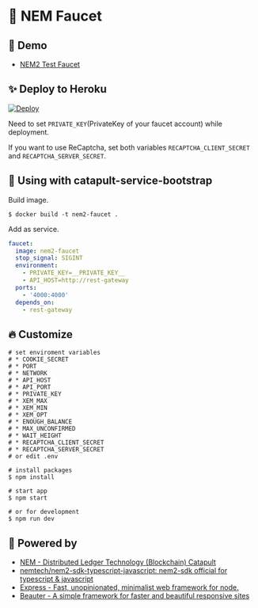 # :potable_water: NEM Faucet

## :heartbeat: Demo

- [NEM2 Test Faucet](http://test-nem2-faucet.44uk.net/)

## :sparkles: Deploy to Heroku

[![Deploy](https://www.herokucdn.com/deploy/button.svg)](https://heroku.com/deploy)

Need to set `PRIVATE_KEY`(PrivateKey of your faucet account) while deployment.

If you want to use ReCaptcha, set both variables `RECAPTCHA_CLIENT_SECRET` and `RECAPTCHA_SERVER_SECRET`.

## :handshake: Using with catapult-service-bootstrap

Build image.

```console
$ docker build -t nem2-faucet .
```

Add as service.

```yaml:docker-compose.yml
faucet:
  image: nem2-faucet
  stop_signal: SIGINT
  environment:
    - PRIVATE_KEY=__PRIVATE_KEY__
    - API_HOST=http://rest-gateway
  ports:
    - '4000:4000'
  depends_on:
    - rest-gateway
```

## :fire: Customize

```shell
# set enviroment variables
# * COOKIE_SECRET
# * PORT
# * NETWORK
# * API_HOST
# * API_PORT
# * PRIVATE_KEY
# * XEM_MAX
# * XEM_MIN
# * XEM_OPT
# * ENOUGH_BALANCE
# * MAX_UNCONFIRMED
# * WAIT_HEIGHT
# * RECAPTCHA_CLIENT_SECRET
# * RECAPTCHA_SERVER_SECRET
# or edit .env

# install packages
$ npm install

# start app
$ npm start

# or for development
$ npm run dev
```

## :muscle: Powered by

- [NEM - Distributed Ledger Technology (Blockchain) Catapult](https://www.nem.io/catapult/)
- [nemtech/nem2\-sdk\-typescript\-javascript: nem2\-sdk official for typescript & javascript](https://github.com/nemtech/nem2-sdk-typescript-javascript)
- [Express - Fast, unopinionated, minimalist web framework for node.](https://github.com/expressjs/express)
- [Beauter - A simple framework for faster and beautiful responsive sites](http://beauter.outboxcraft.com/)
